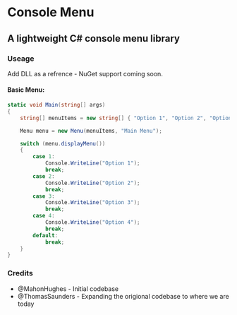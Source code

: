 # Console Menu
## A lightweight C# console menu library

### Useage
Add DLL as a refrence - NuGet support coming soon.

#### Basic Menu:
```csharp
static void Main(string[] args)
{
    string[] menuItems = new string[] { "Option 1", "Option 2", "Option 3", "Option 4" };

    Menu menu = new Menu(menuItems, "Main Menu");

    switch (menu.displayMenu())
    {
        case 1:
            Console.WriteLine("Option 1");
            break;
        case 2:
            Console.WriteLine("Option 2");
            break;
        case 3:
            Console.WriteLine("Option 3");
            break;
        case 4:
            Console.WriteLine("Option 4");
            break;
        default:
            break;
    }
}
```

### Credits
- @MahonHughes - Initial codebase
- @ThomasSaunders - Expanding the origional codebase to where we are today
